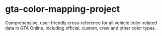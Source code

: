 # gta-color-mapping-project
Comprehensive, user-friendly cross-reference for all vehicle color-related data in GTA Online, including official, custom, crew and other color types.
